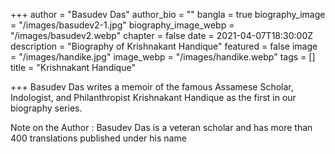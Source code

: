 +++
author = "Basudev Das"
author_bio = ""
bangla = true
biography_image = "/images/basudev2-1.jpg"
biography_image_webp = "/images/basudev2.webp"
chapter = false
date = 2021-04-07T18:30:00Z
description = "Biography of Krishnakant Handique"
featured = false
image = "/images/handike.jpg"
image_webp = "/images/handike.webp"
tags = []
title = "Krishnakant Handique"

+++
Basudev Das writes a memoir of the famous Assamese Scholar, Indologist, and Philanthropist Krishnakant Handique as the first in our biography series.

Note on the Author : Basudev Das is a veteran scholar and has more than 400 translations published under his name